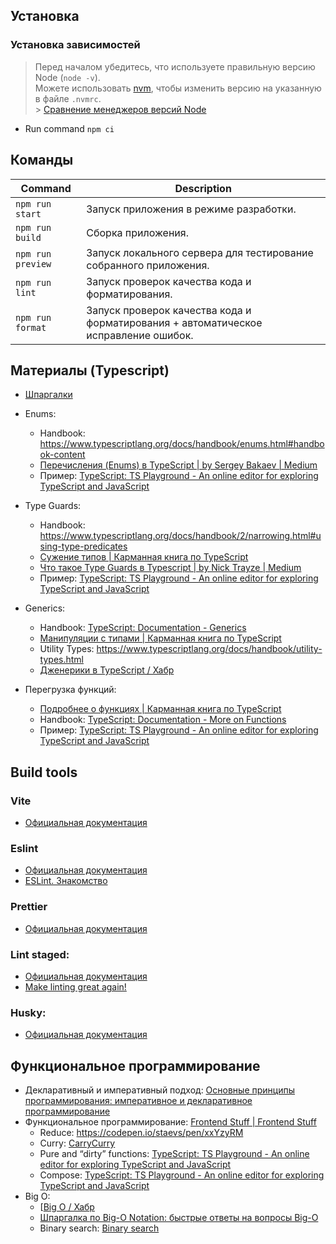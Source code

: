 ## Установка

### Установка зависимостей

> Перед началом убедитесь, что используете правильную версию Node (`node -v`).<br/>
> Можете использовать [nvm](https://github.com/nvm-sh/nvm), чтобы изменить версию на указанную в файле `.nvmrc`.<br/> > [Сравнение менеджеров версий Node](https://www.honeybadger.io/blog/node-environment-managers/)

- Run command `npm ci`

## Команды

| Command           | Description                                                                         |
| ----------------- | ----------------------------------------------------------------------------------- |
| `npm run start`   | Запуск приложения в режиме разработки.                                              |
| `npm run build`   | Сборка приложения.                                                                  |
| `npm run preview` | Запуск локального сервера для тестирование собранного приложения.                   |
| `npm run lint`    | Запуск проверок качества кода и форматирования.                                     |
| `npm run format`  | Запуск проверок качества кода и форматирования + автоматическое исправление ошибок. |

## Материалы (Typescript)

- [Шпаргалки](https://www.typescriptlang.org/cheatsheets)
- Enums:
  - Handbook: https://www.typescriptlang.org/docs/handbook/enums.html#handbook-content
  - [Перечисления (Enums) в TypeScript | by Sergey Bakaev | Medium](https://medium.com/@sergey.bakaev/%D0%BF%D0%B5%D1%80%D0%B5%D1%87%D0%B8%D1%81%D0%BB%D0%B5%D0%BD%D0%B8%D1%8F-enums-%D0%B2-typescript-2c264c6965c2#:~:text=%D0%9F%D0%B5%D1%80%D0%B5%D1%87%D0%B8%D1%81%D0%BB%D0%B5%D0%BD%D0%B8%D1%8F%20%D0%BF%D0%BE%D0%B7%D0%B2%D0%BE%D0%BB%D1%8F%D1%8E%D1%82%20%D0%BD%D0%B0%D0%BC%20%D0%BE%D0%BF%D1%80%D0%B5%D0%B4%D0%B5%D0%BB%D1%8F%D1%82%D1%8C%20%D0%BD%D0%B0%D0%B1%D0%BE%D1%80,%D1%8F%D0%B2%D0%BB%D1%8F%D1%8E%D1%82%D1%81%D1%8F%20%D0%BF%D0%BE%D0%B4%D1%82%D0%B8%D0%BF%D0%B0%D0%BC%D0%B8%20%D0%BF%D1%80%D0%B8%D0%BC%D0%B8%D1%82%D0%B8%D0%B2%D0%BD%D0%BE%D0%B3%D0%BE%20%D1%82%D0%B8%D0%BF%D0%B0%20number%20.)
  - Пример: [TypeScript: TS Playground - An online editor for exploring TypeScript and JavaScript](https://www.typescriptlang.org/play?ts=4.5.5#code/KYOwrgtgBAygLgQzmAzgYQPYBNhQN4BQUUAogE5kZmY5QC8UALAAyMA0RsYAxt8Cumy4GAJlYdiMHnwE1gAVQAOWJMCz0oYgIwEAvgQPcMIFHFgAVAILn5MAPpoA8gBESGwsXKVqQgFxNxTilefkEcNDJgVSx-MXYg6VC5JRU4NVjmHV0oBBQoIxM4AG4DAjgAT0VceCRUOUcAIwArDQqqjAAzC2tbBxcSAG0Aa2Byzqg24HGYKxt7J1cAXRLDY1MoU1qUACV+RTXgfxrkMOFYRBO5ADovKjkSgvXNk92UfZNgRqaji7qhL+IDBmPXm-RuFDuQhWky4IQEjhAABtynI8gwSAAPbiIsA4AA8xz+ODY5y211uPhwAD4SjDgjIUAjkajLIizOiMXAyAhuHACb9TiTCacrvSkkIoAAfUmXISixKyIQpaI0gxAA)
- Type Guards:
  - Handbook: https://www.typescriptlang.org/docs/handbook/2/narrowing.html#using-type-predicates
  - [Сужение типов | Карманная книга по TypeScript](https://typescript-handbook.ru/docs/ts-3/#%D0%B8%D1%81%D0%BF%D0%BE%D0%BB%D1%8C%D0%B7%D0%BE%D0%B2%D0%B0%D0%BD%D0%B8%D0%B5-%D0%BF%D1%80%D0%B5%D0%B4%D0%B8%D0%BA%D0%B0%D1%82%D0%BE%D0%B2-%D1%82%D0%B8%D0%BF%D0%B0-type-predicates)
  - [Что такое Type Guards в Typescript | by Nick Trayze | Medium](https://medium.com/@eqbits/%D1%87%D1%82%D0%BE-%D1%82%D0%B0%D0%BA%D0%BE%D0%B5-type-guards-%D0%B2-typescript-24834d2b4f)
  - Пример: [TypeScript: TS Playground - An online editor for exploring TypeScript and JavaScript](https://www.typescriptlang.org/play?ts=4.7.0-beta#code/C4TwDgpgBAsglgZwMYEEBOaCGIoF4oAUCwacAdgOZQA+UZArgLYBGEaNUzA9lwDYSYyASgDaAXQDcAKFCQoAZRLkK6LDnzFSlcdKlIuZYlESKtVfAXJh6wAFxR6ZANZkuAd2H2rN4wiiblPAA+KFkILgAzYzJrYDxcfAByAMpE3X1DOMZEVAxse3hkVWw8KBEARgAaKAAmauSuRggAfU1E6pJ6CGqagGZ6rmAACzZWkkTJPQMjFJU8kHtTZWL1KGyi+YA6CLheYDZLBCXKIWkgA)
- Generics:

  - Handbook: [TypeScript: Documentation - Generics](https://www.typescriptlang.org/docs/handbook/2/generics.html#handbook-content)
  - [Манипуляции с типами | Карманная книга по TypeScript](https://typescript-handbook.ru/docs/ts-6/)
  - Utility Types: https://www.typescriptlang.org/docs/handbook/utility-types.html
  - [Дженерики в TypeScript / Хабр](https://habr.com/ru/company/tinkoff/blog/588655/)

- Перегрузка функций:
  - [Подробнее о функциях | Карманная книга по TypeScript](https://typescript-handbook.ru/docs/ts-4/#%D0%BF%D0%B5%D1%80%D0%B5%D0%B3%D1%80%D1%83%D0%B7%D0%BA%D0%B0-%D1%84%D1%83%D0%BD%D0%BA%D1%86%D0%B8%D0%B8-function-overload)
  - Handbook: [TypeScript: Documentation - More on Functions](https://www.typescriptlang.org/docs/handbook/2/functions.html#function-overloads)
  - Пример: [TypeScript: TS Playground - An online editor for exploring TypeScript and JavaScript](https://www.typescriptlang.org/play?ts=4.7.0-beta#code/GYVwdgxgLglg9mABFATgQzAZ2HFBbAOTTwFMAKMYkgZThBQhIC5FNUYwBzAShbZQ6cA3AChQkWAmTosOfEVIUqteoz7suAbQC6vVhs47R46PCSoM2XISpLSKhs30CuiAD7PBOvf0HvPWtqIAN4iiIgwwIhkUACeAA4kcFGU9nSOiAC82YgARL5cudwhYeGIKCRQ9EipNOmMAHRQcACq8YkoAMJomOTcouEAvqUVVSg1yvUkDXho8WR2JMWZAHyItU2t7SRdPX39IsMiEAhs0pZypAAmCiRZ57LWt2S5AFJwABZgRaInWFCIYAwFBsAAylSgO3uFke+BINyoDUwIAARgVOGQAAwAGkQAEYDsdTgCYVY4QjSJhoTIyTZFJo3p9vrjcgAFSo7XK6IRAA)

## Build tools

### Vite

- [Официальная документация](https://vitejs.dev/guide/)

### Eslint

- [Официальная документация](https://eslint.org/)
- [ESLint. Знакомство](https://medium.com/@catwithapple/eslint-%D0%B7%D0%BD%D0%B0%D0%BA%D0%BE%D0%BC%D1%81%D1%82%D0%B2%D0%BE-69ffc19edbf8)

### Prettier

- [Официальная документация](https://prettier.io/)

### Lint staged:

- [Официальная документация](https://www.npmjs.com/package/lint-staged)
- [Make linting great again!](https://medium.com/@okonetchnikov/make-linting-great-again-f3890e1ad6b8#.8qepn2b5l)

### Husky:

- [Официальная документация](https://typicode.github.io/husky/#/)

## Функциональное программирование

- Декларативный и императивный подход: [Основные принципы программирования: императивное и декларативное программирование](https://tproger.ru/translations/imperative-declarative-programming-concepts/)
- Функциональное программирование: [Frontend Stuff | Frontend Stuff](https://frontend-stuff.com/blog/tags/functional-programming/)
  - Reduce: https://codepen.io/staevs/pen/xxYzyRM
  - Curry: [Carry](https://codepen.io/staevs/pen/GRQGGpJ?editors=0010)[Curry](https://codepen.io/staevs/pen/KKQeegX)
  - Pure and “dirty” functions: [TypeScript: TS Playground - An online editor for exploring TypeScript and JavaScript](https://www.typescriptlang.org/play?#code/JYOwLgpgTgZghgYwgAgKoGdrIN4ChkEzBTpgBycAthAFzKlSgDmA3PgQDZykXV0PM2BZDACuHDiCoQA-PzCMQrXAF9cuUJFiIUAYS7p0UAPbHKOdsil96CwZYRwARqAhg6IUZSfQhBUqIAJhDg6HQY0ADaALpsarhiIAhgwMYg9G4RUABi4pLSABSimFDhJQCUZVh4wsXQAHRiEtYoALzIAAYAJNh1UI3EPNIqyD199Qbkwx1+yFBuolDpfXHqicmp6UyZJQDqwGAAFrnNhX1VUJVoJRbC82CL6TXCBPVvfQA0lsJN+TbdvRKAxIU2oIzGQMmvAgKg6lhUqwSoiSKTSyDggUCAGUHsFwAAVYz6bjoAoIAxGUyUOjEwwmMwfWxBELua7Qcq3AgINKkZCiAAOgTgkECtMpZmQ7WeLze9XJJPplC+L38uJZYWQkVl8rpVPqATxYHQjINLOi8PUtUFwogoopiv1atC9X5xUOBVN4HKbEs90efOtIrFitWQA)
  - Compose: [TypeScript: TS Playground - An online editor for exploring TypeScript and JavaScript](https://www.typescriptlang.org/play?ssl=22&ssc=18&pln=22&pc=39#code/MYewdgzgLgBKC2AHEECmMC8MAU2B0BAZpAJSYB8MAhgE4DmFMxEeNqAJgK7CoBKAlnQAWUXFWDAANHE40aZDJWCya2ccBLTadEgG4AUPtCRYdVFAByVeOizZoNAFwwH-MDuev3AbQC6jAG99GDhwaBhvQn4aaCsbaQAbKljrVH8sBzwIRAT+UQByGHy9YJg2KFkwCKiYy1TE5LqbXwMAX0NjcLMoADFo6AAZcyhUGMwcWicXKBo3Oj8FSiCQ8srqOTx4KkR7GcZMiE4AIy86bAAGaQBGEhL2ozDTcwBVRERRgGFkjnG1OU8ZnMFoxJpttrsaPsZngoCBXu8aF80NhbgYHiYYN14Z9vuwAJJgPL8KgJCDjBDIZGlLFvHFodiSanmPq1IZQEYxRkhbpxVD6Er6GkIpEcbDdFmDYajCBi8y87D5ABWICEVTAICSYGKqI6jxgbiJJLJWCFdI4BMNpIVytVMHVmuKaM6GtQeASIDOBqgxNJJH0QA)
- Big O:
  - [[Big O / Хабр](https://habr.com/ru/post/444594/)
  - [Шпаргалка по Big-O Notation: быстрые ответы на вопросы Big-O](https://bestprogrammer.ru/izuchenie/shpargalka-po-big-o-notation-bystrye-otvety-na-voprosy-big-o)
  - Binary search: [Binary search](https://codepen.io/staevs/pen/WNMyyOE?editors=0010)
